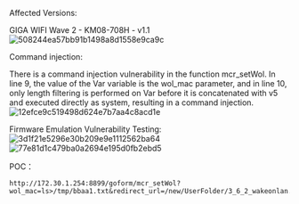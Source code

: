 Affected Versions:

GIGA WIFI Wave 2 - KM08-708H - v1.1
![508244ea57bb91b1498a8d1558e9ca9c](https://github.com/user-attachments/assets/f17b2e5c-6a1c-45fd-abef-8a84d9c616d7)


Command injection:

There is a command injection vulnerability in the function mcr_setWol. In line 9, the value of the Var variable is the wol_mac parameter, and in line 10, only length filtering is performed on Var before it is concatenated with v5 and executed directly as system, resulting in a command injection.
![12efce9c519498d624e7b7aa4c8acd1e](https://github.com/user-attachments/assets/ec8a0455-4b05-4323-9e7b-ef506dc3b64b)


Firmware Emulation Vulnerability Testing:
![3d1f21e5296e30b209e9e1112562ba64](https://github.com/user-attachments/assets/0a48011b-8070-47f5-9a04-884b1dd3d0d0)
![77e81d1c479ba0a2694e195d0fb2ebd5](https://github.com/user-attachments/assets/bbab4d01-7ce8-48d3-a1ac-e3cafc374085)


POC：
```
http://172.30.1.254:8899/goform/mcr_setWol?wol_mac=ls>/tmp/bbaa1.txt&redirect_url=/new/UserFolder/3_6_2_wakeonlan.asp
```
